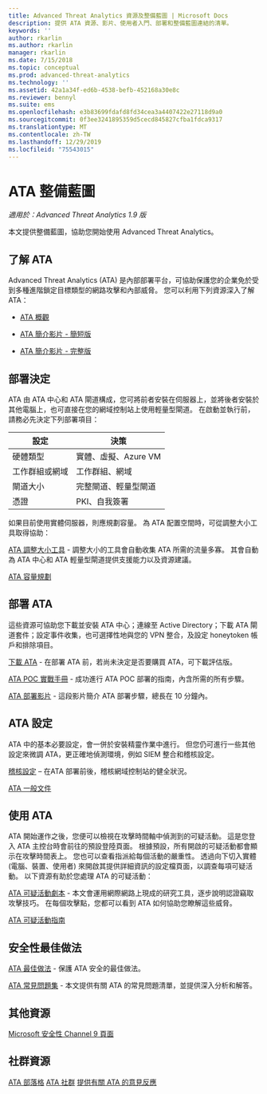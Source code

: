 ```yaml
---
title: Advanced Threat Analytics 資源及整備藍圖 | Microsoft Docs
description: 提供 ATA 資源、影片、使用者入門、部署和整備藍圖連結的清單。
keywords: ''
author: rkarlin
ms.author: rkarlin
manager: rkarlin
ms.date: 7/15/2018
ms.topic: conceptual
ms.prod: advanced-threat-analytics
ms.technology: ''
ms.assetid: 42a1a34f-ed6b-4538-befb-452168a30e8c
ms.reviewer: bennyl
ms.suite: ems
ms.openlocfilehash: e3b83699fdafd8fd34cea3a4407422e27118d9a0
ms.sourcegitcommit: 0f3ee3241895359d5cecd845827cfba1fdca9317
ms.translationtype: MT
ms.contentlocale: zh-TW
ms.lasthandoff: 12/29/2019
ms.locfileid: "75543015"
---
```

# <a name="ata-readiness-roadmap"></a>ATA 整備藍圖 

*適用於：Advanced Threat Analytics 1.9 版*

本文提供整備藍圖，協助您開始使用 Advanced Threat Analytics。

## <a name="understanding-ata"></a>了解 ATA

Advanced Threat Analytics (ATA) 是內部部署平台，可協助保護您的企業免於受到多種進階鎖定目標類型的網路攻擊和內部威脅。 您可以利用下列資源深入了解 ATA：

- [ATA 概觀](what-is-ata.md)

- [ATA 簡介影片 - 簡短版](https://aka.ms/ATAShort)

- [ATA 簡介影片 - 完整版](https://aka.ms/ATAVideo) 


## <a name="deployment-decisions"></a>部署決定

ATA 由 ATA 中心和 ATA 閘道構成，您可將前者安裝在伺服器上，並將後者安裝於其他電腦上，也可直接在您的網域控制站上使用輕量型閘道。 在啟動並執行前，請務必先決定下列部署項目：

|設定 | 決策 |
|----|----|
|硬體類型|實體、虛擬、Azure VM|
|工作群組或網域|工作群組、網域|
|閘道大小|完整閘道、輕量型閘道|
|憑證|PKI、自我簽署|

如果目前使用實體伺服器，則應規劃容量。 為 ATA 配置空間時，可從調整大小工具取得協助：

[ATA 調整大小工具](ata-capacity-planning.md) - 調整大小的工具會自動收集 ATA 所需的流量多寡。 其會自動為 ATA 中心和 ATA 輕量型閘道提供支援能力以及資源建議。


[ATA 容量規劃](ata-capacity-planning.md)


## <a name="deploy-ata"></a>部署 ATA

這些資源可協助您下載並安裝 ATA 中心；連線至 Active Directory；下載 ATA 閘道套件；設定事件收集，也可選擇性地與您的 VPN 整合，及設定 honeytoken 帳戶和排除項目。

[下載 ATA](https://aka.ms/ataeval) - 在部署 ATA 前，若尚未決定是否要購買 ATA，可下載評估版。 

[ATA POC 實戰手冊](https://aka.ms/atapoc) - 成功進行 ATA POC 部署的指南，內含所需的所有步驟。

[ATA 部署影片](https://channel9.msdn.com/Shows/Microsoft-Security/Overview-of-ATA-Deployment-in-10-Minutes) - 這段影片簡介 ATA 部署步驟，總長在 10 分鐘內。

## <a name="ata-settings"></a>ATA 設定

ATA 中的基本必要設定，會一併於安裝精靈作業中進行。 但您仍可進行一些其他設定來微調 ATA，更正確地偵測環境，例如 SIEM 整合和稽核設定。

[稽核設定](https://aka.ms/ataauditingblog) – 在ATA 部署前後，稽核網域控制站的健全狀況。

[ATA 一般文件](https://docs.microsoft.com/advanced-threat-analytics/)

## <a name="work-with-ata"></a>使用 ATA

ATA 開始運作之後，您便可以檢視在攻擊時間軸中偵測到的可疑活動。 這是您登入 ATA 主控台時會前往的預設登陸頁面。 根據預設，所有開啟的可疑活動都會顯示在攻擊時間表上。 您也可以查看指派給每個活動的嚴重性。 透過向下切入實體 (電腦、裝置、使用者) 來開啟其提供詳細資訊的設定檔頁面，以調查每項可疑活動。 以下資源有助於您處理 ATA 的可疑活動：

[ATA 可疑活動劇本](https://aka.ms/ataplaybook) - 本文會運用網際網路上現成的研究工具，逐步說明認證竊取攻擊技巧。 在每個攻擊點，您都可以看到 ATA 如何協助您瞭解這些威脅。

[ATA 可疑活動指南](suspicious-activity-guide.md)



## <a name="security-best-practices"></a>安全性最佳做法

[ATA 最佳做法](https://aka.ms/atasecbestpractices) - 保護 ATA 安全的最佳做法。

[ATA 常見問題集](ata-technical-faq.md) - 本文提供有關 ATA 的常見問題清單，並提供深入分析和解答。

## <a name="additional-resources"></a>其他資源

[Microsoft 安全性 Channel 9 頁面](https://channel9.msdn.com/Shows/Microsoft-Security/)

## <a name="community-resources"></a>社群資源

[ATA 部落格](https://aka.ms/ATABlog)
[ATA 社群](https://aka.ms/ATACommunity)
[提供有關 ATA 的意見反應](https://aka.ms/ATAUserVoice)
